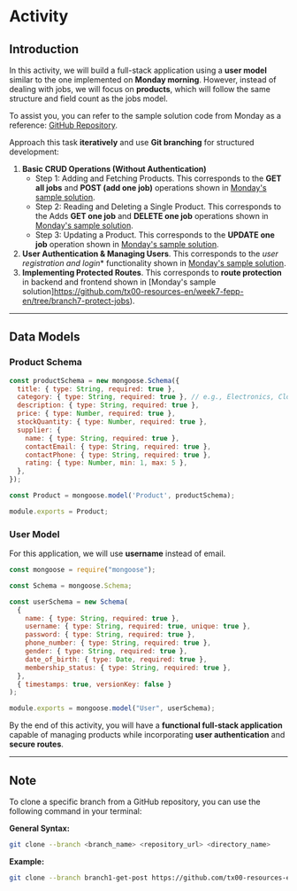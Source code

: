 # Activity

## Introduction

In this activity, we will build a full-stack application using a **user model** similar to the one implemented on **Monday morning**. However, instead of dealing with jobs, we will focus on **products**, which will follow the same structure and field count as the jobs model.

To assist you, you can refer to the sample solution code from Monday as a reference: [GitHub Repository](https://github.com/tx00-resources-en/week7-fepp-en).

Approach this task **iteratively** and use **Git branching** for structured development:

<!-- 
1. **Basic CRUD Operations (Without Authentication)**
   - Step 1: Adding and Fetching Products
   - Step 2: Reading and Deleting a Single Product
   - Step 3: Updating a Product
2. **User Authentication & Managing Users**
3. **Implementing Protected Routes**
-->

1. **Basic CRUD Operations (Without Authentication)**
   - Step 1: Adding and Fetching Products. This corresponds to the **GET all jobs** and **POST (add one job)** operations shown in [Monday's sample solution](https://github.com/tx00-resources-en/week7-fepp-en/tree/branch1-get-post).
   - Step 2: Reading and Deleting a Single Product. This corresponds to the Adds **GET one job** and **DELETE one job** operations shown in [Monday's sample solution](https://github.com/tx00-resources-en/week7-fepp-en/tree/branch1-get-post).
   - Step 3: Updating a Product. This corresponds to the **UPDATE one job** operation shown in [Monday's sample solution](https://github.com/tx00-resources-en/week7-fepp-en/tree/branch3-update-router).
2. **User Authentication & Managing Users**. This corresponds to the *user registration and login** functionality shown in [Monday's sample solution](https://github.com/tx00-resources-en/week7-fepp-en/tree/branch6-auth). 
3. **Implementing Protected Routes**. This corresponds to **route protection** in backend and frontend shown in [Monday's sample solution]https://github.com/tx00-resources-en/week7-fepp-en/tree/branch7-protect-jobs).

---

## Data Models

### **Product Schema**
```js
const productSchema = new mongoose.Schema({
  title: { type: String, required: true },
  category: { type: String, required: true }, // e.g., Electronics, Clothing, Furniture
  description: { type: String, required: true },
  price: { type: Number, required: true },
  stockQuantity: { type: Number, required: true },
  supplier: {
    name: { type: String, required: true },
    contactEmail: { type: String, required: true },
    contactPhone: { type: String, required: true },
    rating: { type: Number, min: 1, max: 5 },
  },
});

const Product = mongoose.model('Product', productSchema);

module.exports = Product;
```

### **User Model**
For this application, we will use **username** instead of email.

```js
const mongoose = require("mongoose");

const Schema = mongoose.Schema;

const userSchema = new Schema(
  {
    name: { type: String, required: true },
    username: { type: String, required: true, unique: true },
    password: { type: String, required: true },
    phone_number: { type: String, required: true },
    gender: { type: String, required: true },
    date_of_birth: { type: Date, required: true },
    membership_status: { type: String, required: true },
  },
  { timestamps: true, versionKey: false }
);

module.exports = mongoose.model("User", userSchema);
```

By the end of this activity, you will have a **functional full-stack application** capable of managing products while incorporating **user authentication** and **secure routes**.

---
## Note

To clone a specific branch from a GitHub repository, you can use the following command in your terminal:

**General Syntax:**
```sh
git clone --branch <branch_name> <repository_url> <directory_name>
```
**Example:**
```sh
git clone --branch branch1-get-post https://github.com/tx00-resources-en/week7-fepp-en.git branch1-get-post
```

